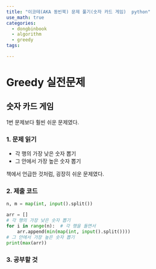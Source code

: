 ```yaml
---
title: "이코테(AKA 동빈북) 문제 풀기(숫자 카드 게임)  python"
use_math: true
categories:
  - dongbinbook
  - algorithm
  - greedy
tags:

---
```



# Greedy 실전문제  

## 숫자 카드 게임  

1번 문제보다 훨씬 쉬운 문제였다.  



### 1. 문제 읽기  

- 각 행의 가장 낮은 숫자 뽑기  
- 그 안에서 가장 높은 숫자 뽑기  

책에서 언급한 것처럼, 굉장히 쉬운 문제였다.  

### 2. 제출 코드  

```python
n, m = map(int, input().split())

arr = []
# 각 행의 가장 낮은 숫자 뽑기
for i in range(n):  # 각 행을 돌면서
    arr.append(min(map(int, input().split())))
# 그 안에서 가장 높은 숫자 뽑기
print(max(arr))
```


### 3. 공부할 것  


